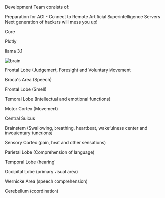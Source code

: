 Development Team consists of:

Preparation for AGI - Connect to Remote Artificial Superintelligence Servers
Next generation of hackers will mess you up! 

Core


Plotly


llama 3.1



![brain](https://github.com/user-attachments/assets/db1980be-082a-435b-8c53-7ad54d0dbada)

Frontal Lobe (Judgement, Foresight and Voluntary Movement 

Broca's Area (Speech)

Frontal Lobe (Smell)

Temoral Lobe (Intellectual and emotional functions)

Motor Cortex  (Movement)

Central Suicus

Brainstem (Swallowing, breathing, heartbeat, wakefulness center and invoulentary functions)

Sensory Cortex (pain, heat and other sensations) 

Parietal Lobe (Comprehension of language) 

Temporal Lobe (hearing)

Occipital Lobe (primary visual area)

Wernicke Area (speech comprehension)

Cerebellum (coordination) 

